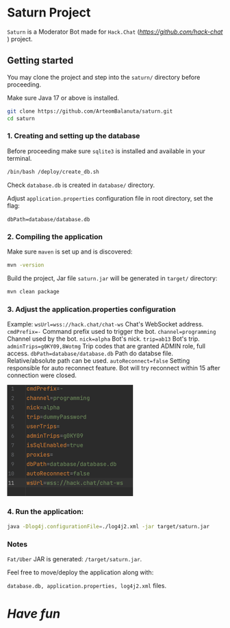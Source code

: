 # Saturn Project

`Saturn` is a Moderator Bot made for `Hack.Chat` (_https://github.com/hack-chat_ ) project. 

## Getting started

You may clone the project and step into the `saturn/` directory before proceeding.

Make sure Java 17 or above is installed.
```bash
git clone https://github.com/ArteomBalanuta/saturn.git
cd saturn
```

### 1. Creating and setting up the database
Before proceeding make sure `sqlite3` is installed and available in your terminal.
```bash
/bin/bash /deploy/create_db.sh
```
Check `database.db` is created in `database/` directory.

Adjust `application.properties` configuration file in root directory, set the flag:

`dbPath=database/database.db`

### 2. Compiling the application
Make sure `maven` is set up and is discovered:
```bash
mvn -version
```

Build the project, Jar file `saturn.jar` will be generated in `target/` directory:
```bash
mvn clean package
```

### 3. Adjust the application.properties configuration

Example:
`wsUrl=wss://hack.chat/chat-ws` Chat's WebSocket address.
`cmdPrefix=-` Command prefix used to trigger the bot.
`channel=programming` Channel used by the bot.
`nick=alpha` Bot's nick.
`trip=ab13` Bot's trip.
`adminTrips=g0KY09,8Wotmg` Trip codes that are granted ADMIN role, full access.
`dbPath=database/database.db` Path do databse file. Relative/absolute path can be used.
`autoReconnect=false` Setting responsible for auto reconnect feature. Bot will try reconnect within 15 after connection were closed.


![example](./readme/configuration_example.png)


### 4. Run the application:

```bash
java -Dlog4j.configurationFile=./log4j2.xml -jar target/saturn.jar
```

### Notes

`Fat/Uber` JAR is generated: `/target/saturn.jar`. 

Feel free to move/deploy the application along with: 

`database.db, application.properties, log4j2.xml` files.



# _Have fun_
